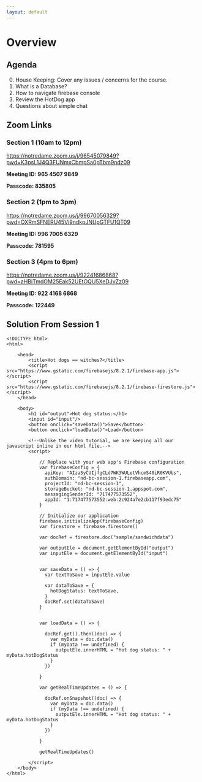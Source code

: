 ```yaml
---
layout: default
---
```

# Overview 

## Agenda
0. House Keeping: Cover any issues / concerns for the course.
1. What is a Database?
2. How to navigate firebase console
3. Review the HotDog app
5. Questions about simple chat

## Zoom Links

### Section 1 (10am to 12pm)
<https://notredame.zoom.us/j/96545079849?pwd=K3psL1J4Q3FUNmxCbmpSa0pTbm9ndz09>

**Meeting ID: 965 4507 9849**

**Passcode: 835805**


### Section 2 (1pm to 3pm) 
<https://notredame.zoom.us/j/99670056329?pwd=OXRmSFNERU45Vi9ndkpJNUpGTFU1QT09>

**Meeting ID: 996 7005 6329**

**Passcode: 781595**

### Section 3 (4pm to 6pm) 
<https://notredame.zoom.us/j/92241686868?pwd=aHBiTmdOM25Eak52UEtOQU5XeDJvZz09>

**Meeting ID: 922 4168 6868**

**Passcode: 122449**

## Solution From Session 1
```
<!DOCTYPE html>
<html>

    <head>
        <title>Hot dogs == witches?</title>
        <script src="https://www.gstatic.com/firebasejs/8.2.1/firebase-app.js"></script>
        <script src="https://www.gstatic.com/firebasejs/8.2.1/firebase-firestore.js"></script>
    </head>

    <body>
        <h1 id="output">Hot dog status:</h1>
        <input id="input"/>
        <button onclick="saveData()">Save</button>
        <button onclick="loadData()">Load</button>

        <!--Unlike the video tutorial, we are keeping all our javascript inline in our html file.-->
        <script>

            // Replace with your web app's Firebase configuration
            var firebaseConfig = {
              apiKey: "AIzaSyCUIjfgCLd7WK3WULetVhcmS40iR0KVUbs",
              authDomain: "nd-bc-session-1.firebaseapp.com",
              projectId: "nd-bc-session-1",
              storageBucket: "nd-bc-session-1.appspot.com",
              messagingSenderId: "717477573552",
              appId: "1:717477573552:web:2c924a7e2cb117f93edc75"
            }

            // Initialize our application
            firebase.initializeApp(firebaseConfig)
            var firestore = firebase.firestore()

            var docRef = firestore.doc("sample/sandwichdata")

            var outputEle = document.getElementById("output")
            var inputEle = document.getElementById("input")


            var saveData = () => {
              var textToSave = inputEle.value

              var dataToSave = {
                hotDogStatus: textToSave,
              }
              docRef.set(dataToSave)
            }


            var loadData = () => {

              docRef.get().then((doc) => {
                var myData = doc.data()
                if (myData !== undefined) {
                  outputEle.innerHTML = "Hot dog status: " + myData.hotDogStatus
                }
              })

            }

            var getRealTimeUpdates = () => {

              docRef.onSnapshot((doc) => {
                var myData = doc.data()
                if (myData !== undefined) {
                  outputEle.innerHTML = "Hot dog status: " + myData.hotDogStatus
                }
              })
              
            }

            getRealTimeUpdates()
            
        </script>
    </body>
</html>
```